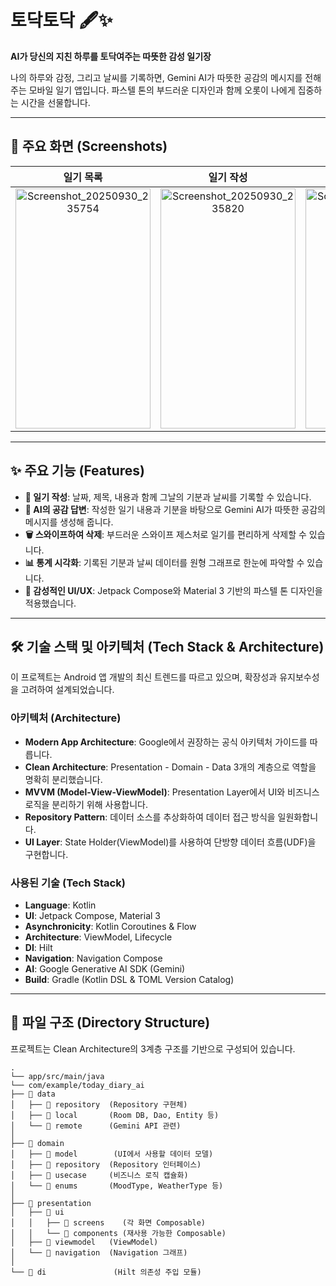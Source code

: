# 토닥토닥 🖋️✨

**AI가 당신의 지친 하루를 토닥여주는 따뜻한 감성 일기장**

나의 하루와 감정, 그리고 날씨를 기록하면, Gemini AI가 따뜻한 공감의 메시지를 전해주는 모바일 일기 앱입니다. 파스텔 톤의 부드러운 디자인과 함께 오롯이 나에게 집중하는 시간을 선물합니다.

---

## 📸 주요 화면 (Screenshots)

| 일기 목록 | 일기 작성 |통계 화면 |
| :---: | :---: | :---: |
| <img width="216" height="384" alt="Screenshot_20250930_235754" src="https://github.com/user-attachments/assets/9bab24d7-af3a-423a-9ab8-9ae0923268c7" /> | <img width="216" height="384" alt="Screenshot_20250930_235820" src="https://github.com/user-attachments/assets/5256fec4-da60-4173-b4eb-76a7c55baee3" /> | <img width="216" height="384" alt="Screenshot_20250930_235820" src="https://github.com/user-attachments/assets/c7823844-24ad-4fea-a6ac-10506a9ade15" /> |


---

## ✨ 주요 기능 (Features)

* **📝 일기 작성**: 날짜, 제목, 내용과 함께 그날의 기분과 날씨를 기록할 수 있습니다.
* **🤖 AI의 공감 답변**: 작성한 일기 내용과 기분을 바탕으로 Gemini AI가 따뜻한 공감의 메시지를 생성해 줍니다.
* **🗑️ 스와이프하여 삭제**: 부드러운 스와이프 제스처로 일기를 편리하게 삭제할 수 있습니다.
* **📊 통계 시각화**: 기록된 기분과 날씨 데이터를 원형 그래프로 한눈에 파악할 수 있습니다.
* **🎨 감성적인 UI/UX**: Jetpack Compose와 Material 3 기반의 파스텔 톤 디자인을 적용했습니다.

---

## 🛠️ 기술 스택 및 아키텍처 (Tech Stack & Architecture)

이 프로젝트는 Android 앱 개발의 최신 트렌드를 따르고 있으며, 확장성과 유지보수성을 고려하여 설계되었습니다.

### 아키텍처 (Architecture)

* **Modern App Architecture**: Google에서 권장하는 공식 아키텍처 가이드를 따릅니다.
* **Clean Architecture**: Presentation - Domain - Data 3개의 계층으로 역할을 명확히 분리했습니다.
* **MVVM (Model-View-ViewModel)**: Presentation Layer에서 UI와 비즈니스 로직을 분리하기 위해 사용합니다.
* **Repository Pattern**: 데이터 소스를 추상화하여 데이터 접근 방식을 일원화합니다.
* **UI Layer**: State Holder(ViewModel)를 사용하여 단방향 데이터 흐름(UDF)을 구현합니다.

### 사용된 기술 (Tech Stack)

* **Language**: Kotlin
* **UI**: Jetpack Compose, Material 3
* **Asynchronicity**: Kotlin Coroutines & Flow
* **Architecture**: ViewModel, Lifecycle
* **DI**: Hilt
* **Navigation**: Navigation Compose
* **AI**: Google Generative AI SDK (Gemini)
* **Build**: Gradle (Kotlin DSL & TOML Version Catalog)

---

## 📁 파일 구조 (Directory Structure)

프로젝트는 Clean Architecture의 3계층 구조를 기반으로 구성되어 있습니다.
```
.
└── app/src/main/java
└── com/example/today_diary_ai
├── 📂 data
│   ├── 📂 repository  (Repository 구현체)
│   ├── 📂 local       (Room DB, Dao, Entity 등)
│   └── 📂 remote      (Gemini API 관련)
│
├── 📂 domain
│   ├── 📂 model        (UI에서 사용할 데이터 모델)
│   ├── 📂 repository  (Repository 인터페이스)
│   ├── 📂 usecase     (비즈니스 로직 캡슐화)
│   └── 📂 enums       (MoodType, WeatherType 등)
│
├── 📂 presentation
│   ├── 📂 ui
│   │   ├── 📂 screens    (각 화면 Composable)
│   │   └── 📂 components (재사용 가능한 Composable)
│   ├── 📂 viewmodel   (ViewModel)
│   └── 📂 navigation  (Navigation 그래프)
│
└── 📂 di               (Hilt 의존성 주입 모듈)
```
